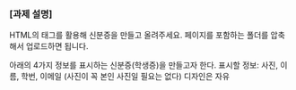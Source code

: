 ### [과제 설명]

HTML의 <table> 태그를 활용해 신분증을 만들고 올려주세요. 
페이지를 포함하는 폴더를 압축해서 업로드하면 됩니다.

아래의 4가지 정보를 표시하는 신분증(학생증)을 만들고자 한다.
표시할 정보: 사진, 이름, 학번, 이메일
(사진이 꼭 본인 사진일 필요는 없다)
디자인은 자유
